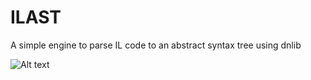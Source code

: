 ILAST
=====

A simple engine to parse IL code to an abstract syntax tree using dnlib

![Alt text](http://puu.sh/8uNV5.png)
